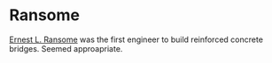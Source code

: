 # Ransome

[Ernest L. Ransome](https://en.wikipedia.org/wiki/Ernest_L._Ransome) was the first engineer to build reinforced concrete bridges. Seemed approapriate.
